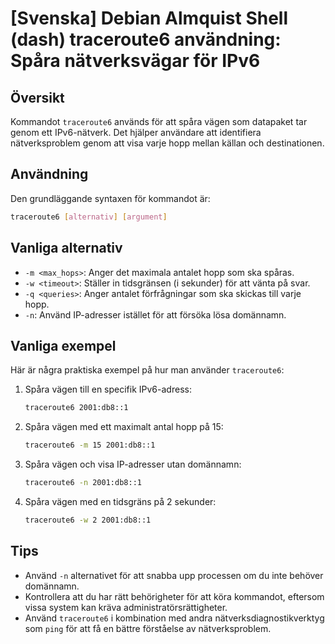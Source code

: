 # [Svenska] Debian Almquist Shell (dash) traceroute6 användning: Spåra nätverksvägar för IPv6

## Översikt
Kommandot `traceroute6` används för att spåra vägen som datapaket tar genom ett IPv6-nätverk. Det hjälper användare att identifiera nätverksproblem genom att visa varje hopp mellan källan och destinationen.

## Användning
Den grundläggande syntaxen för kommandot är:

```bash
traceroute6 [alternativ] [argument]
```

## Vanliga alternativ
- `-m <max_hops>`: Anger det maximala antalet hopp som ska spåras.
- `-w <timeout>`: Ställer in tidsgränsen (i sekunder) för att vänta på svar.
- `-q <queries>`: Anger antalet förfrågningar som ska skickas till varje hopp.
- `-n`: Använd IP-adresser istället för att försöka lösa domännamn.

## Vanliga exempel
Här är några praktiska exempel på hur man använder `traceroute6`:

1. Spåra vägen till en specifik IPv6-adress:
   ```bash
   traceroute6 2001:db8::1
   ```

2. Spåra vägen med ett maximalt antal hopp på 15:
   ```bash
   traceroute6 -m 15 2001:db8::1
   ```

3. Spåra vägen och visa IP-adresser utan domännamn:
   ```bash
   traceroute6 -n 2001:db8::1
   ```

4. Spåra vägen med en tidsgräns på 2 sekunder:
   ```bash
   traceroute6 -w 2 2001:db8::1
   ```

## Tips
- Använd `-n` alternativet för att snabba upp processen om du inte behöver domännamn.
- Kontrollera att du har rätt behörigheter för att köra kommandot, eftersom vissa system kan kräva administratörsrättigheter.
- Använd `traceroute6` i kombination med andra nätverksdiagnostikverktyg som `ping` för att få en bättre förståelse av nätverksproblem.